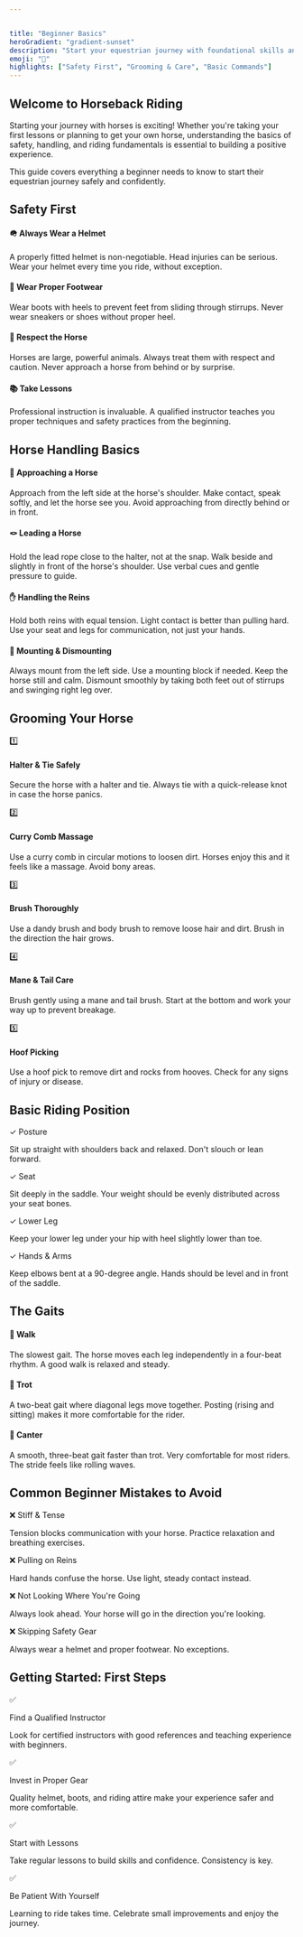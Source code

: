 ```yaml
---


title: "Beginner Basics"
heroGradient: "gradient-sunset"
description: "Start your equestrian journey with foundational skills and horse handling fundamentals for new riders."
emoji: "👶"
highlights: ["Safety First", "Grooming & Care", "Basic Commands"]
---
```




<div class="mb-12">
<h2 class="font-playfair text-3xl font-bold mb-6 text-gray-900">Welcome to Horseback Riding</h2>
<p class="text-gray-700 text-lg leading-relaxed mb-4">
Starting your journey with horses is exciting! Whether you're taking your first lessons or planning to get your own horse, understanding the basics of safety, handling, and riding fundamentals is essential to building a positive experience.
</p>
<p class="text-gray-700 text-lg leading-relaxed">
This guide covers everything a beginner needs to know to start their equestrian journey safely and confidently.
</p>
<div class="mb-12">
<h2 class="font-playfair text-3xl font-bold mb-6 text-gray-900">Safety First</h2>
<div class="space-y-4">
<div class="bg-red-50 rounded-lg p-6 border-l-4 border-red-500">
<h4 class="font-semibold text-gray-900 mb-2">🪖 Always Wear a Helmet</h4>
<p class="text-gray-700">A properly fitted helmet is non-negotiable. Head injuries can be serious. Wear your helmet every time you ride, without exception.</p>
<div class="bg-red-50 rounded-lg p-6 border-l-4 border-red-500">
<h4 class="font-semibold text-gray-900 mb-2">👢 Wear Proper Footwear</h4>
<p class="text-gray-700">Wear boots with heels to prevent feet from sliding through stirrups. Never wear sneakers or shoes without proper heel.</p>
<div class="bg-red-50 rounded-lg p-6 border-l-4 border-red-500">
<h4 class="font-semibold text-gray-900 mb-2">🧠 Respect the Horse</h4>
<p class="text-gray-700">Horses are large, powerful animals. Always treat them with respect and caution. Never approach a horse from behind or by surprise.</p>
<div class="bg-red-50 rounded-lg p-6 border-l-4 border-red-500">
<h4 class="font-semibold text-gray-900 mb-2">📚 Take Lessons</h4>
<p class="text-gray-700">Professional instruction is invaluable. A qualified instructor teaches you proper techniques and safety practices from the beginning.</p>
<div class="mb-12">
<h2 class="font-playfair text-3xl font-bold mb-6 text-gray-900">Horse Handling Basics</h2>
<div class="space-y-6">
<div class="bg-blue-50 rounded-lg p-6 border-l-4 border-blue-500">
<h4 class="font-semibold text-gray-900 mb-3">🤝 Approaching a Horse</h4>
<p class="text-gray-700 mb-2">Approach from the left side at the horse's shoulder. Make contact, speak softly, and let the horse see you. Avoid approaching from directly behind or in front.</p>
<div class="bg-blue-50 rounded-lg p-6 border-l-4 border-blue-500">
<h4 class="font-semibold text-gray-900 mb-3">🪢 Leading a Horse</h4>
<p class="text-gray-700 mb-2">Hold the lead rope close to the halter, not at the snap. Walk beside and slightly in front of the horse's shoulder. Use verbal cues and gentle pressure to guide.</p>
<div class="bg-blue-50 rounded-lg p-6 border-l-4 border-blue-500">
<h4 class="font-semibold text-gray-900 mb-3">✋ Handling the Reins</h4>
<p class="text-gray-700 mb-2">Hold both reins with equal tension. Light contact is better than pulling hard. Use your seat and legs for communication, not just your hands.</p>
<div class="bg-blue-50 rounded-lg p-6 border-l-4 border-blue-500">
<h4 class="font-semibold text-gray-900 mb-3">🚪 Mounting & Dismounting</h4>
<p class="text-gray-700 mb-2">Always mount from the left side. Use a mounting block if needed. Keep the horse still and calm. Dismount smoothly by taking both feet out of stirrups and swinging right leg over.</p>
<div class="mb-12">
<h2 class="font-playfair text-3xl font-bold mb-6 text-gray-900">Grooming Your Horse</h2>
<div class="bg-green-50 rounded-lg p-8 border border-green-200">
<div class="space-y-6">
<div class="flex gap-4">
<span class="text-2xl">1️⃣</span>
<div>
<h4 class="font-semibold text-gray-900 mb-2">Halter & Tie Safely</h4>
<p class="text-gray-700">Secure the horse with a halter and tie. Always tie with a quick-release knot in case the horse panics.</p>
<div class="flex gap-4">
<span class="text-2xl">2️⃣</span>
<div>
<h4 class="font-semibold text-gray-900 mb-2">Curry Comb Massage</h4>
<p class="text-gray-700">Use a curry comb in circular motions to loosen dirt. Horses enjoy this and it feels like a massage. Avoid bony areas.</p>
<div class="flex gap-4">
<span class="text-2xl">3️⃣</span>
<div>
<h4 class="font-semibold text-gray-900 mb-2">Brush Thoroughly</h4>
<p class="text-gray-700">Use a dandy brush and body brush to remove loose hair and dirt. Brush in the direction the hair grows.</p>
<div class="flex gap-4">
<span class="text-2xl">4️⃣</span>
<div>
<h4 class="font-semibold text-gray-900 mb-2">Mane & Tail Care</h4>
<p class="text-gray-700">Brush gently using a mane and tail brush. Start at the bottom and work your way up to prevent breakage.</p>
<div class="flex gap-4">
<span class="text-2xl">5️⃣</span>
<div>
<h4 class="font-semibold text-gray-900 mb-2">Hoof Picking</h4>
<p class="text-gray-700">Use a hoof pick to remove dirt and rocks from hooves. Check for any signs of injury or disease.</p>
<div class="mb-12">
<h2 class="font-playfair text-3xl font-bold mb-6 text-gray-900">Basic Riding Position</h2>
<div class="grid md:grid-cols-2 gap-4">
<div class="bg-yellow-50 rounded-lg p-4 border border-yellow-200">
<p class="font-semibold text-gray-900">✓ Posture</p>
<p class="text-gray-700 text-sm">Sit up straight with shoulders back and relaxed. Don't slouch or lean forward.</p>
<div class="bg-yellow-50 rounded-lg p-4 border border-yellow-200">
<p class="font-semibold text-gray-900">✓ Seat</p>
<p class="text-gray-700 text-sm">Sit deeply in the saddle. Your weight should be evenly distributed across your seat bones.</p>
<div class="bg-yellow-50 rounded-lg p-4 border border-yellow-200">
<p class="font-semibold text-gray-900">✓ Lower Leg</p>
<p class="text-gray-700 text-sm">Keep your lower leg under your hip with heel slightly lower than toe.</p>
<div class="bg-yellow-50 rounded-lg p-4 border border-yellow-200">
<p class="font-semibold text-gray-900">✓ Hands & Arms</p>
<p class="text-gray-700 text-sm">Keep elbows bent at a 90-degree angle. Hands should be level and in front of the saddle.</p>
<div class="mb-12">
<h2 class="font-playfair text-3xl font-bold mb-6 text-gray-900">The Gaits</h2>
<div class="space-y-4">
<div class="bg-purple-50 rounded-lg p-6 border-l-4 border-purple-500">
<h4 class="font-semibold text-gray-900 mb-2">🚶 Walk</h4>
<p class="text-gray-700">The slowest gait. The horse moves each leg independently in a four-beat rhythm. A good walk is relaxed and steady.</p>
<div class="bg-purple-50 rounded-lg p-6 border-l-4 border-purple-500">
<h4 class="font-semibold text-gray-900 mb-2">🐾 Trot</h4>
<p class="text-gray-700">A two-beat gait where diagonal legs move together. Posting (rising and sitting) makes it more comfortable for the rider.</p>
<div class="bg-purple-50 rounded-lg p-6 border-l-4 border-purple-500">
<h4 class="font-semibold text-gray-900 mb-2">🐎 Canter</h4>
<p class="text-gray-700">A smooth, three-beat gait faster than trot. Very comfortable for most riders. The stride feels like rolling waves.</p>
<div class="mb-12">
<h2 class="font-playfair text-3xl font-bold mb-6 text-gray-900">Common Beginner Mistakes to Avoid</h2>
<div class="space-y-3">
<div class="bg-red-50 rounded-lg p-4 border-l-4 border-red-500">
<p class="font-semibold text-gray-900">❌ Stiff & Tense</p>
<p class="text-gray-700 text-sm">Tension blocks communication with your horse. Practice relaxation and breathing exercises.</p>
<div class="bg-red-50 rounded-lg p-4 border-l-4 border-red-500">
<p class="font-semibold text-gray-900">❌ Pulling on Reins</p>
<p class="text-gray-700 text-sm">Hard hands confuse the horse. Use light, steady contact instead.</p>
<div class="bg-red-50 rounded-lg p-4 border-l-4 border-red-500">
<p class="font-semibold text-gray-900">❌ Not Looking Where You're Going</p>
<p class="text-gray-700 text-sm">Always look ahead. Your horse will go in the direction you're looking.</p>
<div class="bg-red-50 rounded-lg p-4 border-l-4 border-red-500">
<p class="font-semibold text-gray-900">❌ Skipping Safety Gear</p>
<p class="text-gray-700 text-sm">Always wear a helmet and proper footwear. No exceptions.</p>
<div class="mb-12">
<h2 class="font-playfair text-3xl font-bold mb-6 text-gray-900">Getting Started: First Steps</h2>
<div class="bg-green-50 rounded-lg p-8 border border-green-200">
<div class="space-y-4">
<div class="flex gap-3">
<span class="text-2xl">✅</span>
<div>
<p class="font-semibold text-gray-900">Find a Qualified Instructor</p>
<p class="text-gray-700">Look for certified instructors with good references and teaching experience with beginners.</p>
<div class="flex gap-3">
<span class="text-2xl">✅</span>
<div>
<p class="font-semibold text-gray-900">Invest in Proper Gear</p>
<p class="text-gray-700">Quality helmet, boots, and riding attire make your experience safer and more comfortable.</p>
<div class="flex gap-3">
<span class="text-2xl">✅</span>
<div>
<p class="font-semibold text-gray-900">Start with Lessons</p>
<p class="text-gray-700">Take regular lessons to build skills and confidence. Consistency is key.</p>
<div class="flex gap-3">
<span class="text-2xl">✅</span>
<div>
<p class="font-semibold text-gray-900">Be Patient With Yourself</p>
<p class="text-gray-700">Learning to ride takes time. Celebrate small improvements and enjoy the journey.</p>
</section>
